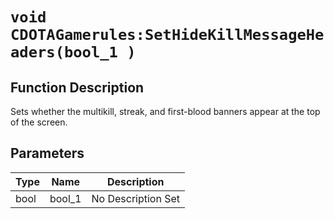 # `void CDOTAGamerules:SetHideKillMessageHeaders(bool_1 )`
## Function Description
Sets whether the multikill, streak, and first-blood banners appear at the top of the screen.
## Parameters
Type|Name|Description
--|--|--
bool|bool_1|No Description Set
